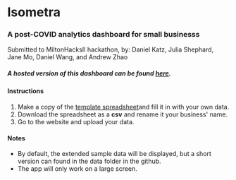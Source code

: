 # Isometra
### A post-COVID analytics dashboard for small businesss
Submitted to MiltonHacksII hackathon, by:
Daniel Katz, Julia Shephard, Jane Mo, Daniel Wang, and Andrew Zhao

##### A hosted version of this dashboard can be found [here](https://isometra.herokuapp.com).

#### Instructions

1. Make a copy of the [template spreadsheet](https://docs.google.com/spreadsheets/d/1uzKu1u2yzynQhHleORwoupgn7zZMDusAzn7uoAcyAc4/edit?usp=sharing)and fill it in with your own data.
2. Download the spreadsheet as a **csv** and rename it your business' name. 
3. Go to the website and upload your data. 

#### Notes
- By default, the extended sample data will be displayed, but a short version can found in the data folder in the github.
- The app will only work on a large screen. 